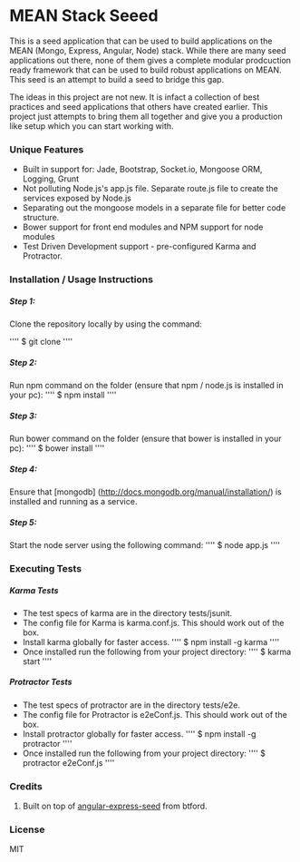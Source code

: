 # MEAN Stack Seeed
This is a seed application that can be used to build applications on the MEAN (Mongo, Express, Angular, Node) stack. While there are many seed applications out there, none of them gives a complete modular prodcuction ready framework that can be used to build robust applications on MEAN. This seed is an attempt to build a seed to bridge this gap.

The ideas in this project are not new. It is infact a collection of best practices and seed applications that others have created earlier. This project just attempts to bring them all together and give you a production like setup which you can start working with. 

### Unique Features
* Built in support for: Jade, Bootstrap, Socket.io, Mongoose ORM, Logging, Grunt
* Not polluting Node.js's app.js file. Separate route.js file to create the services exposed by Node.js
* Separating out the mongoose models in a separate file for better code structure.
* Bower support for front end modules and NPM support for node modules
* Test Driven Development support - pre-configured Karma and Protractor.

### Installation / Usage Instructions

##### Step 1:
Clone the repository locally by using the command:

''''
$ git clone 
''''
##### Step 2:
Run npm command on the folder (ensure that npm / node.js is installed in your pc):
''''
$ npm install
''''

##### Step 3:
Run bower command on the folder (ensure that bower is installed in your pc):
''''
$ bower install
''''

##### Step 4:
Ensure that [mongodb] (http://docs.mongodb.org/manual/installation/) is installed and running as a service. 


##### Step 5:
Start the node server using the following command:
''''
$ node app.js
''''


### Executing Tests
##### Karma Tests
* The test specs of karma are in the directory tests/jsunit.
* The config file for Karma is karma.conf.js. This should work out of the box.
* Install karma globally for faster access. 
''''
$ npm install -g karma
''''
* Once installed run the following from your project directory:
''''
$ karma start
''''

##### Protractor Tests
* The test specs of protractor are in the directory tests/e2e.
* The config file for Protractor is e2eConf.js. This should work out of the box.
* Install protractor globally for faster access. 
''''
$ npm install -g protractor
''''
* Once installed run the following from your project directory:
''''
$ protractor e2eConf.js
''''

### Credits
1. Built on top of [angular-express-seed](https://github.com/btford/angular-express-seed) from btford.

### License
MIT
